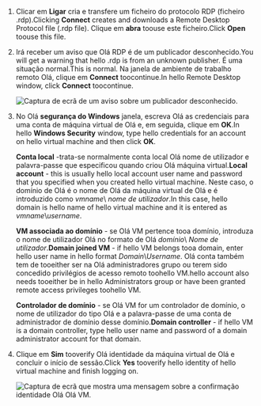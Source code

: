 1. <span data-ttu-id="4f3c1-101">Clicar em **Ligar** cria e transfere um ficheiro do protocolo RDP (ficheiro .rdp).</span><span class="sxs-lookup"><span data-stu-id="4f3c1-101">Clicking **Connect** creates and downloads a Remote Desktop Protocol file (.rdp file).</span></span> <span data-ttu-id="4f3c1-102">Clique em **abra** toouse este ficheiro.</span><span class="sxs-lookup"><span data-stu-id="4f3c1-102">Click **Open** toouse this file.</span></span>
2. <span data-ttu-id="4f3c1-103">Irá receber um aviso que Olá RDP é de um publicador desconhecido.</span><span class="sxs-lookup"><span data-stu-id="4f3c1-103">You will get a warning that hello .rdp is from an unknown publisher.</span></span> <span data-ttu-id="4f3c1-104">É uma situação normal.</span><span class="sxs-lookup"><span data-stu-id="4f3c1-104">This is normal.</span></span> <span data-ttu-id="4f3c1-105">Na janela de ambiente de trabalho remoto Olá, clique em **Connect** toocontinue.</span><span class="sxs-lookup"><span data-stu-id="4f3c1-105">In hello Remote Desktop window, click **Connect** toocontinue.</span></span>
   
    ![Captura de ecrã de um aviso sobre um publicador desconhecido.](./media/virtual-machines-log-on-win-server/rdp-warn.png)
3. <span data-ttu-id="4f3c1-107">No Olá **segurança do Windows** janela, escreva Olá as credenciais para uma conta de máquina virtual de Olá e, em seguida, clique em **OK**.</span><span class="sxs-lookup"><span data-stu-id="4f3c1-107">In hello **Windows Security** window, type hello credentials for an account on hello virtual machine and then click **OK**.</span></span>
   
     <span data-ttu-id="4f3c1-108">**Conta local** -trata-se normalmente conta local Olá nome de utilizador e palavra-passe que especificou quando criou Olá máquina virtual.</span><span class="sxs-lookup"><span data-stu-id="4f3c1-108">**Local account** - this is usually hello local account user name and password that you specified when you created hello virtual machine.</span></span> <span data-ttu-id="4f3c1-109">Neste caso, o domínio de Olá é o nome de Olá da máquina virtual de Olá e é introduzido como *vmname*&#92; *nome de utilizador*.</span><span class="sxs-lookup"><span data-stu-id="4f3c1-109">In this case, hello domain is hello name of hello virtual machine and it is entered as *vmname*&#92;*username*.</span></span>  
   
    <span data-ttu-id="4f3c1-110">**VM associada ao domínio** - se Olá VM pertence tooa domínio, introduza o nome de utilizador Olá no formato de Olá *domínio*&#92; *Nome de utilizador*.</span><span class="sxs-lookup"><span data-stu-id="4f3c1-110">**Domain joined VM** - if hello VM belongs tooa domain, enter hello user name in hello format *Domain*&#92;*Username*.</span></span> <span data-ttu-id="4f3c1-111">Olá conta também tem de tooeither ser na Olá administradores grupo ou terem sido concedido privilégios de acesso remoto toohello VM.</span><span class="sxs-lookup"><span data-stu-id="4f3c1-111">hello account also needs tooeither be in hello Administrators group or have been granted remote access privileges toohello VM.</span></span>
   
    <span data-ttu-id="4f3c1-112">**Controlador de domínio** - se Olá VM for um controlador de domínio, o nome de utilizador do tipo Olá e a palavra-passe de uma conta de administrador de domínio desse domínio.</span><span class="sxs-lookup"><span data-stu-id="4f3c1-112">**Domain controller** - if hello VM is a domain controller, type hello user name and password of a domain administrator account for that domain.</span></span>
4. <span data-ttu-id="4f3c1-113">Clique em **Sim** tooverify Olá identidade da máquina virtual de Olá e concluir o início de sessão.</span><span class="sxs-lookup"><span data-stu-id="4f3c1-113">Click **Yes** tooverify hello identity of hello virtual machine and finish logging on.</span></span>
   
   ![Captura de ecrã que mostra uma mensagem sobre a confirmação identidade Olá Olá VM.](./media/virtual-machines-log-on-win-server/cert-warning.png)

